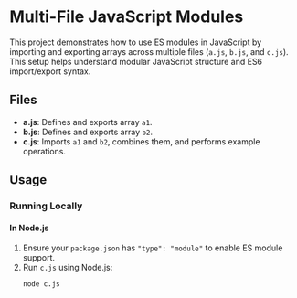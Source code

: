 # Multi-File JavaScript Modules

This project demonstrates how to use ES modules in JavaScript by importing and exporting arrays across multiple files (`a.js`, `b.js`, and `c.js`). This setup helps understand modular JavaScript structure and ES6 import/export syntax.

## Files

- **a.js**: Defines and exports array `a1`.
- **b.js**: Defines and exports array `b2`.
- **c.js**: Imports `a1` and `b2`, combines them, and performs example operations.

## Usage

### Running Locally

#### In Node.js
1. Ensure your `package.json` has `"type": "module"` to enable ES module support.
2. Run `c.js` using Node.js:
   ```bash
   node c.js
